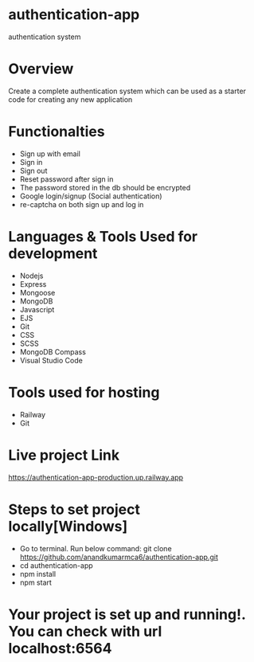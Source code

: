 # authentication-app
 authentication system
# Overview
Create a complete authentication system which can be used as a starter code for creating any new application

# Functionalties
-	Sign up with email
-	Sign in 
-	Sign out 
-	Reset password after sign in
-	The password stored in the db should be encrypted
-	Google login/signup (Social authentication)
-	re-captcha on both sign up and log in

# Languages & Tools Used for development
- Nodejs
- Express
- Mongoose
- MongoDB
- Javascript
- EJS
- Git
- CSS
- SCSS
- MongoDB Compass
- Visual Studio Code
# Tools used for hosting
- Railway
- Git
# Live project Link
https://authentication-app-production.up.railway.app

# Steps to set project locally[Windows]
- Go to terminal. Run below command:
     git clone https://github.com/anandkumarmca6/authentication-app.git
-  cd authentication-app
- npm install
- npm start
 # Your project is set up and running!. You can check with url localhost:6564


